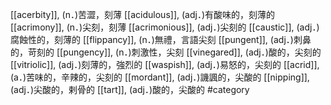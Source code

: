 [[acerbity]], (n．)苦澀，刻薄 
[[acidulous]], (adj．)有酸味的，刻薄的 
[[acrimony]], (n．)尖刻，刻薄 
[[acrimonious]], (adj．)尖刻的 
[[caustic]], (adj．)腐蝕性的，刻薄的 
[[flippancy]], (n．)無禮，言語尖刻 
[[pungent]], (adj．)刺鼻的，苛刻的 
[[pungency]], (n．)刺激性，尖刻 
[[vinegared]], (adj．)酸的，尖刻的 
[[vitriolic]], (adj．)刻薄的，強烈的 
[[waspish]], (adj．)易怒的，尖刻的 
[[acrid]], (a．)苦味的，辛辣的，尖刻的 
[[mordant]], (adj．)譏諷的，尖酸的 
[[nipping]], (adj．)尖酸的，剌骨的 
[[tart]], (adj．)酸的，尖酸的 
#category
